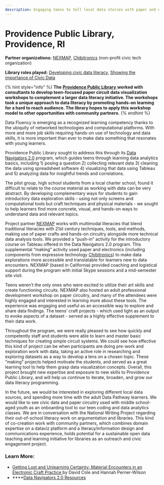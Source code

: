 ```yaml
---
description: Engaging teens to tell local data stories with paper and electronics
---
```


# Providence Public Library, Providence, RI

**Partner organizations:** [NEXMAP](http://www.nexmap.org/), [Chibitronics](https://chibitronics.com/) \(non-profit civic tech organization\)

**Library roles played:** [Developing civic data literacy](../library-roles/developing-civic-data-literacy.md), [Showing the importance of Civic Data](../library-roles/showing-importance-civic-data.md)

{% hint style="info" %}
**The** [**Providence Public Library** ](https://www.provlib.org/)**worked with consultants to develop teen-focused paper circuit data visualization workshops to complement a larger data literacy initiative. The workshops took a unique approach to data literacy by promoting hands-on learning for a hard to reach audience. The library hopes to apply this workshop model to other opportunities with community partners.**
{% endhint %}

Data Fluency is emerging as a recognized learning competency thanks to the ubiquity of networked technologies and computational platforms. With more and more job skills requiring hands-on use of technology and data skills, it is more important than ever to make data something that resonates with young learners. 

Providence Public Library sought to address this through its [Data Navigators 2.0](https://www.provlib.org/education/teen-squad/data-navigators-2-0/) program, which guides teens through learning data analytics basics, including 1\) posing a question 2\) collecting relevant data 3\) cleaning the data using spreadsheet software 4\) visualizing that data using Tableau and 5\) analyzing data for insightful trends and correlations.

The pilot group, high school students from a local charter school, found it difficult to relate to the course material as working with data can be very abstract. By developing complementary ways for students to gain introductory data exploration skills - using not only screens and computational tools but craft techniques and physical materials - we sought to help learners find more concrete, visual, and hands-on ways to understand data and relevant topics. 

Project partner [NEXMAP](http://www.nexmap.org/) works with multimodal literacies that blend traditional literacies with 21st century techniques, tools, and methods, making use of paper crafts and hands-on circuitry alongside more technical data analysis tools. We provided a “push-in” activity for the introductory course on Tableau offered in the Data Navigators 2.0 program. This supplemental “making” activity used paper and electronics \(including components from expressive technology [Chibitronics](https://chibitronics.com/)\) to make data explorations more accessible and translatable for learners new to data encounters. NEXMAP \(based in California\) provided coaching and logistical support during the program with initial Skype sessions and a mid-semester site visit. 

Teens weren’t the only ones who were excited to utilize their art skills and create functioning circuits. NEXMAP also hosted an adult professional development workshop on paper circuitry, and many of the attendees were highly engaged and interested in learning more about these tools. The experience was engaging and useful as an accessible way to explore and share data findings. The teens’ craft projects - which used light as an output to evoke aspects of a dataset - served as a highly effective supplement to their data work. 

Throughout the program, we were really pleased to see how quickly and competently staff and students were able to learn and master basic techniques for creating simple circuit systems. We could see how effective this kind of project can be when participants are doing pre-work and exploration work with data, taking an active role in researching and exploring datasets as a way to develop a lens on a chosen topic. These “making” projects helped motivate the students, and served as a great learning tool to help them grasp data visualization concepts. Overall, this project brought new expertise and exposure to new skills to Providence Public Library, and will help us continue to iterate, broaden, and grow our data literacy programming. 

In the future, we would be interested in exploring different local data sources, and spending more time with the adult Data Pathway learners. We would like to see civic data and paper circuitry used with middle school-aged youth as an onboarding tool to our teen coding and data analytics classes. We are in conversation with the National Writing Project regarding their out-of-school literacy work on argumentation and libraries. This kind of co-creation work with community partners, which combines domain expertise on a dataviz platform and a literacy/information design and communications experience, holds potential for a sustainable open data teaching and learning initiative for libraries as an outreach and civic engagement project.

### **Learn More:** 

* [Getting Lost and Unlearning Certainty: Material Encounters in an Electronic Craft Practice ](https://www.plusea.at/?page_id=5688)by David Cole and Hannah Perner-Wilson
* \*\*\*\*[Data Navigators 2.0 Resources](https://www.provlib.org/teen-squad/data-navigators-2-0/)

  


